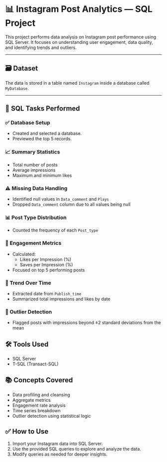 # 📊 Instagram Post Analytics — SQL Project

This project performs data analysis on Instagram post performance using SQL Server. It focuses on understanding user engagement, data quality, and identifying trends and outliers.

---

## 🗃️ Dataset

The data is stored in a table named `Instagram` inside a database called `MyDatabase`.

---

## 🔧 SQL Tasks Performed

### ✅ Database Setup
- Created and selected a database.
- Previewed the top 5 records.

### 📈 Summary Statistics
- Total number of posts
- Average impressions
- Maximum and minimum likes

### ⚠️ Missing Data Handling
- Identified null values in `Data_comment` and `Plays`
- Dropped `Data_comment` column due to all values being null

### 📊 Post Type Distribution
- Counted the frequency of each `Post_type`

### 💬 Engagement Metrics
- Calculated:
  - Likes per Impression (%)
  - Saves per Impression (%)
- Focused on top 5 performing posts

### 📆 Trend Over Time
- Extracted date from `Publish_time`
- Summarized total impressions and likes by date

### 🚨 Outlier Detection
- Flagged posts with impressions beyond ±2 standard deviations from the mean

## 🛠️ Tools Used

- SQL Server
- T-SQL (Transact-SQL)
## 📚 Concepts Covered

- Data profiling and cleansing  
- Aggregate metrics  
- Engagement rate analysis  
- Time series breakdown  
- Outlier detection using statistical logic

## ✅ How to Use

1. Import your Instagram data into SQL Server.
2. Use the provided SQL queries to explore and analyze the data.
3. Modify queries as needed for deeper insights.

